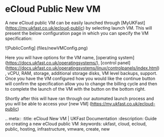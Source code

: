 # eCloud Public New VM

A new eCloud public VM can be easily launched through [MyUKFast] (https://my.ukfast.co.uk/ecloud-public) by selecting launch VM. This will present the below configuration page in which you can specify the VM specification:

![PublicConfig] (files/newVMConfig.png)

Here you will have options for the VM name, [operating system] (https://docs.ukfast.co.uk/operatingsystems/), [control panel] (https://docs.ukfast.co.uk/operatingsystems/linux/controlpanels/index.html), vCPU, RAM, storage, additional storage disks, VM level backups, support. Once you have the VM configured how you would like the continue button will confirm the specification allow you to change the billing cycle and then to complete the launch of the VM with the button on the bottom right.

Shortly after this will have ran through our automated launch process and you will be able to access your [new VM] (https://my.ukfast.co.uk/ecloud-public)

.. meta::
   :title: eCloud New VM | UKFast Documentation
   :description: Guide on creating a new eCloud public VM
   :keywords: ukfast, cloud, ecloud, public, hosting, infrastructure, vmware, create, new
